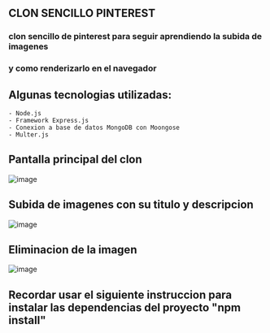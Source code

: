 ## CLON SENCILLO PINTEREST

### clon sencillo de pinterest para seguir aprendiendo la subida de imagenes
### y como renderizarlo en el navegador

## Algunas tecnologias utilizadas: 
```
- Node.js
- Framework Express.js
- Conexion a base de datos MongoDB con Moongose
- Multer.js
```
## Pantalla principal del clon
![image](https://user-images.githubusercontent.com/57696767/127260293-43ffa6b5-3b75-487b-a932-f44a1e196387.png)

## Subida de imagenes con su titulo y descripcion
![image](https://user-images.githubusercontent.com/57696767/127260333-37ae3989-3eac-46bb-ac53-872197ef0a92.png)

## Eliminacion de la imagen
![image](https://user-images.githubusercontent.com/57696767/127260416-70b21a26-4732-4337-bcfe-d489897139ab.png)


## Recordar usar el siguiente instruccion para instalar las dependencias del proyecto "npm install"
